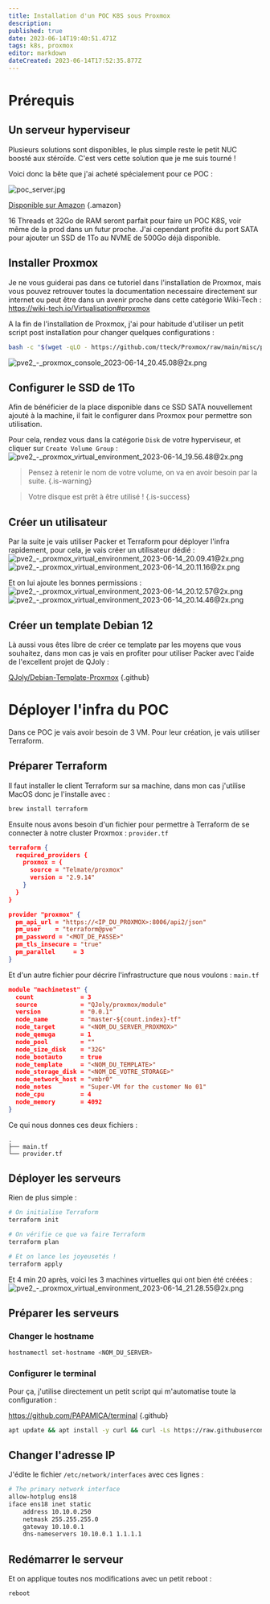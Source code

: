 ```yaml
---
title: Installation d'un POC K8S sous Proxmox
description: 
published: true
date: 2023-06-14T19:40:51.471Z
tags: k8s, proxmox
editor: markdown
dateCreated: 2023-06-14T17:52:35.877Z
---
```


# Prérequis
## Un serveur hyperviseur
Plusieurs solutions sont disponibles, le plus simple reste le petit NUC boosté aux stéroïde. C'est vers cette solution que je me suis tourné !

Voici donc la bête que j'ai acheté spécialement pour ce POC : 

![poc_server.jpg](/Conteneurisation/poc_server.jpg)

[Disponible sur Amazon](https://amzn.to/3P9ySPp)
{.amazon}

16 Threads et 32Go de RAM seront parfait pour faire un POC K8S, voir même de la prod dans un futur proche.
J'ai cependant profité du port SATA pour ajouter un SSD de 1To au NVME de 500Go déjà disponible.

## Installer Proxmox
Je ne vous guiderai pas dans ce tutoriel dans l'installation de Proxmox, mais vous pouvez retrouver toutes la documentation necessaire directement sur internet ou peut être dans un avenir proche dans cette catégorie Wiki-Tech : https://wiki-tech.io/Virtualisation#proxmox

A la fin de l'installation de Proxmox, j'ai pour habitude d'utiliser un petit script post installation pour changer quelques configurations : 

```bash
bash -c "$(wget -qLO - https://github.com/tteck/Proxmox/raw/main/misc/post-pve-install.sh)"
```

![pve2_-_proxmox_console_2023-06-14_20.45.08@2x.png](/Conteneurisation/pve2_-_proxmox_console_2023-06-14_20.45.08@2x.png)

## Configurer le SSD de 1To
Afin de bénéficier de la place disponible dans ce SSD SATA nouvellement ajouté à la machine, il fait le configurer dans Proxmox pour permettre son utilisation.

Pour cela, rendez vous dans la catégorie `Disk` de votre hyperviseur, et cliquer sur `Create Volume Group` :
![pve2_-_proxmox_virtual_environment_2023-06-14_19.56.48@2x.png](/Conteneurisation/pve2_-_proxmox_virtual_environment_2023-06-14_19.56.48@2x.png)

> Pensez à retenir le nom de votre volume, on va en avoir besoin par la suite.
{.is-warning}


> Votre disque est prêt à être utilisé ! 
{.is-success}

## Créer un utilisateur
Par la suite je vais utiliser Packer et Terraform pour déployer l'infra rapidement, pour cela, je vais créer un utilisateur dédié :
![pve2_-_proxmox_virtual_environment_2023-06-14_20.09.41@2x.png](/Conteneurisation/pve2_-_proxmox_virtual_environment_2023-06-14_20.09.41@2x.png)
![pve2_-_proxmox_virtual_environment_2023-06-14_20.11.16@2x.png](/Conteneurisation/pve2_-_proxmox_virtual_environment_2023-06-14_20.11.16@2x.png)

Et on lui ajoute les bonnes permissions :
![pve2_-_proxmox_virtual_environment_2023-06-14_20.12.57@2x.png](/Conteneurisation/pve2_-_proxmox_virtual_environment_2023-06-14_20.12.57@2x.png)
![pve2_-_proxmox_virtual_environment_2023-06-14_20.14.46@2x.png](/Conteneurisation/pve2_-_proxmox_virtual_environment_2023-06-14_20.14.46@2x.png)

## Créer un template Debian 12
Là aussi vous êtes libre de créer ce template par les moyens que vous souhaitez, dans mon cas je vais en profiter pour utiliser Packer avec l'aide de l'excellent projet de QJoly :

[QJoly/Debian-Template-Proxmox](https://github.com/QJoly/Debian-Template-Proxmox)
{.github}

# Déployer l'infra du POC
Dans ce POC je vais avoir besoin de 3 VM.
Pour leur création, je vais utiliser Terraform.

## Préparer Terraform
Il faut installer le client Terraform sur sa machine, dans mon cas j'utilise MacOS donc je l'installe avec : 

```bash
brew install terraform
```
Ensuite nous avons besoin d'un fichier pour permettre à Terraform de se connecter à notre cluster Proxmox : `provider.tf`
```json
terraform {
  required_providers {
    proxmox = {
      source = "Telmate/proxmox"
      version = "2.9.14"
    }
  }
}

provider "proxmox" {
  pm_api_url = "https://<IP_DU_PROXMOX>:8006/api2/json"
  pm_user    = "terraform@pve"
  pm_password = "<MOT_DE_PASSE>"
  pm_tls_insecure = "true"
  pm_parallel     = 3
}
```
Et d'un autre fichier pour décrire l'infrastructure que nous voulons : `main.tf`
```json 
module "machinetest" {
  count             = 3
  source            = "QJoly/proxmox/module"
  version           = "0.0.1"
  node_name         = "master-${count.index}-tf"
  node_target       = "<NOM_DU_SERVER_PROXMOX>"
  node_qemuga       = 1
  node_pool         = ""
  node_size_disk    = "32G"
  node_bootauto     = true
  node_template     = "<NOM_DU_TEMPLATE>"
  node_storage_disk = "<NOM_DE_VOTRE_STORAGE>"
  node_network_host = "vmbr0"
  node_notes        = "Super-VM for the customer No 01"
  node_cpu          = 4
  node_memory       = 4092
}
```

Ce qui nous donnes ces deux fichiers : 
```
.
├── main.tf
└── provider.tf
```

## Déployer les serveurs
Rien de plus simple :
```bash
# On initialise Terraform
terraform init

# On vérifie ce que va faire Terraform
terraform plan

# Et on lance les joyeusetés !
terraform apply
```
Et 4 min 20 après, voici les 3 machines virtuelles qui ont bien été créées : 
![pve2_-_proxmox_virtual_environment_2023-06-14_21.28.55@2x.png](/Conteneurisation/pve2_-_proxmox_virtual_environment_2023-06-14_21.28.55@2x.png)

## Préparer les serveurs
### Changer le hostname
```bash
hostnamectl set-hostname <NOM_DU_SERVER>
```

### Configurer le terminal
Pour ça, j'utilise directement un petit script qui m'automatise toute la configuration :

https://github.com/PAPAMICA/terminal
{.github}

```bash
apt update && apt install -y curl && curl -Ls https://raw.githubusercontent.com/PAPAMICA/terminal/main/server_utils.sh | bash -s -- --motd --all-users
```

## Changer l'adresse IP
J'édite le fichier `/etc/network/interfaces` avec ces lignes :
```bash
# The primary network interface
allow-hotplug ens18
iface ens18 inet static
	address 10.10.0.250
	netmask 255.255.255.0
	gateway 10.10.0.1
	dns-nameservers 10.10.0.1 1.1.1.1
```

## Redémarrer le serveur
Et on applique toutes nos modifications avec un petit reboot :

```
reboot
```